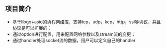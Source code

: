 ## 项目简介

* 基于libgo+asio的协程网络库，支持tcp，udp，kcp，http，ssl等协议，并且协议是可以扩展的；
* 通过option进行配置，用来配置网络参数以及stream流的变更；
* 通过handler处理socket流的数据，用户可以定义自己的handler
